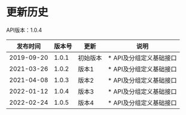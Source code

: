 # 更新历史 #
API版本：1.0.4

|发布时间|版本号|更新|说明|
|---|---|---|---|
|2019-09-20|1.0.1|初始版本|* API及分组定义基础接口|
|2021-03-26|1.0.2|版本1|* API及分组定义基础接口|
|2021-04-08|1.0.3|版本2|* API及分组定义基础接口|
|2022-01-12|1.0.4|版本3|* API及分组定义基础接口|
|2022-02-24|1.0.5|版本4|* API及分组定义基础接口|

